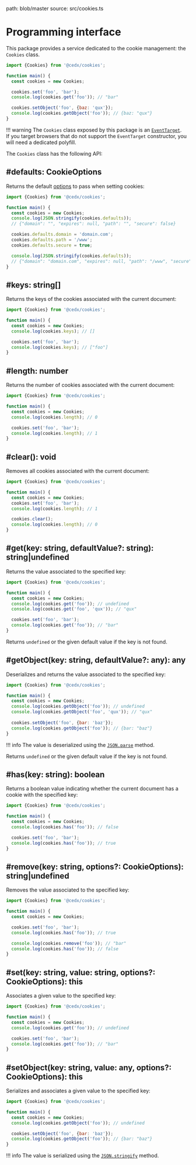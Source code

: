 path: blob/master
source: src/cookies.ts

# Programming interface
This package provides a service dedicated to the cookie management: the `Cookies` class.

```js
import {Cookies} from '@cedx/cookies';

function main() {
  const cookies = new Cookies;

  cookies.set('foo', 'bar');
  console.log(cookies.get('foo')); // "bar"

  cookies.setObject('foo', {baz: 'qux'});
  console.log(cookies.getObject('foo')); // {baz: "qux"}
}
```

!!! warning
    The `Cookies` class exposed by this package is an [`EventTarget`](https://developer.mozilla.org/en-US/docs/Web/API/EventTarget).  
    If you target browsers that do not support the `EventTarget` constructor, you will need
    a dedicated polyfill.  

The `Cookies` class has the following API:

## **#defaults**: CookieOptions
Returns the default [options](options.md) to pass when setting cookies:

```js
import {Cookies} from '@cedx/cookies';

function main() {
  const cookies = new Cookies;
  console.log(JSON.stringify(cookies.defaults));
  // {"domain": "", "expires": null, "path": "", "secure": false}

  cookies.defaults.domain = 'domain.com';
  cookies.defaults.path = '/www';
  cookies.defaults.secure = true;

  console.log(JSON.stringify(cookies.defaults));
  // {"domain": "domain.com", "expires": null, "path": "/www", "secure": true}
}
```

## **#keys**: string[]
Returns the keys of the cookies associated with the current document:

```js
import {Cookies} from '@cedx/cookies';

function main() {
  const cookies = new Cookies;
  console.log(cookies.keys); // []

  cookies.set('foo', 'bar');
  console.log(cookies.keys); // ["foo"]
}
```

## **#length**: number
Returns the number of cookies associated with the current document:

```js
import {Cookies} from '@cedx/cookies';

function main() {
  const cookies = new Cookies;
  console.log(cookies.length); // 0

  cookies.set('foo', 'bar');
  console.log(cookies.length); // 1
}
```

## **#clear**(): void
Removes all cookies associated with the current document:

```js
import {Cookies} from '@cedx/cookies';

function main() {
  const cookies = new Cookies;
  cookies.set('foo', 'bar');
  console.log(cookies.length); // 1

  cookies.clear();
  console.log(cookies.length); // 0
}
```

## **#get**(key: string, defaultValue?: string): string|undefined
Returns the value associated to the specified key:

```js
import {Cookies} from '@cedx/cookies';

function main() {
  const cookies = new Cookies;
  console.log(cookies.get('foo')); // undefined
  console.log(cookies.get('foo', 'qux')); // "qux"

  cookies.set('foo', 'bar');
  console.log(cookies.get('foo')); // "bar"
}
```

Returns `undefined` or the given default value if the key is not found.

## **#getObject**(key: string, defaultValue?: any): any
Deserializes and returns the value associated to the specified key:

```js
import {Cookies} from '@cedx/cookies';

function main() {
  const cookies = new Cookies;
  console.log(cookies.getObject('foo')); // undefined
  console.log(cookies.getObject('foo', 'qux')); // "qux"
  
  cookies.setObject('foo', {bar: 'baz'});
  console.log(cookies.getObject('foo')); // {bar: "baz"}
}
```

!!! info
    The value is deserialized using the [`JSON.parse`](https://developer.mozilla.org/en-US/docs/Web/JavaScript/Reference/Global_Objects/JSON/parse) method.

Returns `undefined` or the given default value if the key is not found.

## **#has**(key: string): boolean
Returns a boolean value indicating whether the current document has a cookie with the specified key:

```js
import {Cookies} from '@cedx/cookies';

function main() {
  const cookies = new Cookies;
  console.log(cookies.has('foo')); // false

  cookies.set('foo', 'bar');
  console.log(cookies.has('foo')); // true
}
```

## **#remove**(key: string, options?: CookieOptions): string|undefined
Removes the value associated to the specified key:

```js
import {Cookies} from '@cedx/cookies';

function main() {
  const cookies = new Cookies;

  cookies.set('foo', 'bar');
  console.log(cookies.has('foo')); // true

  console.log(cookies.remove('foo')); // "bar"
  console.log(cookies.has('foo')); // false
}
```

## **#set**(key: string, value: string, options?: CookieOptions): this
Associates a given value to the specified key:

```js
import {Cookies} from '@cedx/cookies';

function main() {
  const cookies = new Cookies;
  console.log(cookies.get('foo')); // undefined

  cookies.set('foo', 'bar');
  console.log(cookies.get('foo')); // "bar"
}
```

## **#setObject**(key: string, value: any, options?: CookieOptions): this
Serializes and associates a given value to the specified key:

```js
import {Cookies} from '@cedx/cookies';

function main() {
  const cookies = new Cookies;
  console.log(cookies.getObject('foo')); // undefined

  cookies.setObject('foo', {bar: 'baz'});
  console.log(cookies.getObject('foo')); // {bar: "baz"}
}
```

!!! info
    The value is serialized using the [`JSON.stringify`](https://developer.mozilla.org/en-US/docs/Web/JavaScript/Reference/Global_Objects/JSON/stringify) method.
